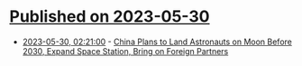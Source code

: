 # [Published on 2023-05-30](index.md)

* [2023-05-30, 02:21:00](https://soylentnews.org/article.pl?sid=23/05/29/163219&from=rss) - [China Plans to Land Astronauts on Moon Before 2030, Expand Space Station, Bring on Foreign Partners](https://soylentnews.org/article.pl?sid=23/05/29/163219&from=rss)
